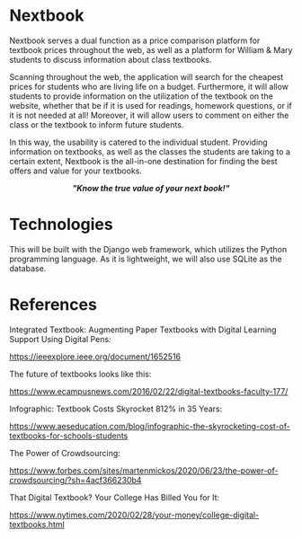 # Nextbook
Nextbook serves a dual function as a price comparison platform for textbook prices throughout the web, as well as a platform for William & Mary students to discuss information about class textbooks. 

Scanning throughout the web, the application will search for the cheapest prices for students who are living life on a budget.
Furthermore, it will allow students to provide information on the utilization of the textbook on the website, whether that be if it is used for readings, homework questions, or if it is not needed at all! Moreover, it will allow users to comment on either the class or the textbook to inform future students. 

In this way, the usability is catered to the individual student. Providing information on textbooks, as well as the classes the students
are taking to a certain extent, Nextbook is the all-in-one destination for finding the best offers and value for your textbooks.

_**<div align="center"> "Know the true value of your next book!"</div>**_

# Technologies
This will be built with the Django web framework, which utilizes the Python programming language. As it is lightweight, we will also use SQLite as the database.

# References
Integrated Textbook: Augmenting Paper Textbooks with Digital Learning Support Using Digital Pens:

https://ieeexplore.ieee.org/document/1652516


The future of textbooks looks like this:

https://www.ecampusnews.com/2016/02/22/digital-textbooks-faculty-177/


Infographic: Textbook Costs Skyrocket 812% in 35 Years:

https://www.aeseducation.com/blog/infographic-the-skyrocketing-cost-of-textbooks-for-schools-students


The Power of Crowdsourcing:

https://www.forbes.com/sites/martenmickos/2020/06/23/the-power-of-crowdsourcing/?sh=4acf366230b4


That Digital Textbook? Your College Has Billed You for It:

https://www.nytimes.com/2020/02/28/your-money/college-digital-textbooks.html
